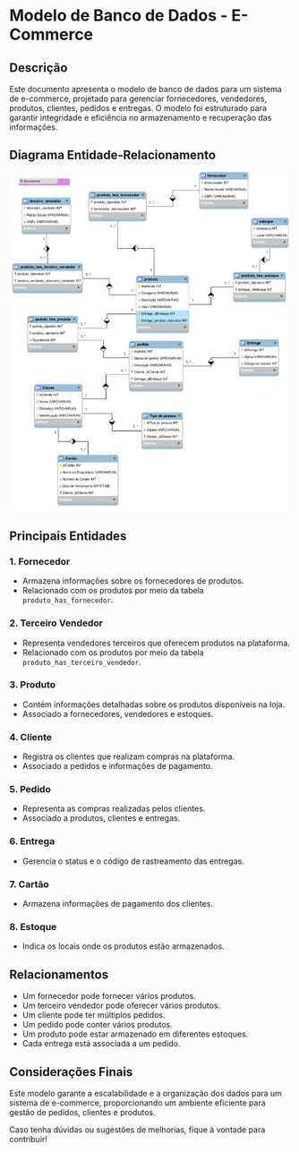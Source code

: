 # Modelo de Banco de Dados - E-Commerce

## Descrição
Este documento apresenta o modelo de banco de dados para um sistema de e-commerce, projetado para gerenciar fornecedores, vendedores, produtos, clientes, pedidos e entregas. O modelo foi estruturado para garantir integridade e eficiência no armazenamento e recuperação das informações.

## Diagrama Entidade-Relacionamento
![Modelo de Banco de Dados](e-commerce.png)

## Principais Entidades

### 1. **Fornecedor**
- Armazena informações sobre os fornecedores de produtos.
- Relacionado com os produtos por meio da tabela `produto_has_fornecedor`.

### 2. **Terceiro Vendedor**
- Representa vendedores terceiros que oferecem produtos na plataforma.
- Relacionado com os produtos por meio da tabela `produto_has_terceiro_vendedor`.

### 3. **Produto**
- Contém informações detalhadas sobre os produtos disponíveis na loja.
- Associado a fornecedores, vendedores e estoques.

### 4. **Cliente**
- Registra os clientes que realizam compras na plataforma.
- Associado a pedidos e informações de pagamento.

### 5. **Pedido**
- Representa as compras realizadas pelos clientes.
- Associado a produtos, clientes e entregas.

### 6. **Entrega**
- Gerencia o status e o código de rastreamento das entregas.

### 7. **Cartão**
- Armazena informações de pagamento dos clientes.

### 8. **Estoque**
- Indica os locais onde os produtos estão armazenados.

## Relacionamentos
- Um fornecedor pode fornecer vários produtos.
- Um terceiro vendedor pode oferecer vários produtos.
- Um cliente pode ter múltiplos pedidos.
- Um pedido pode conter vários produtos.
- Um produto pode estar armazenado em diferentes estoques.
- Cada entrega está associada a um pedido.

## Considerações Finais
Este modelo garante a escalabilidade e a organização dos dados para um sistema de e-commerce, proporcionando um ambiente eficiente para gestão de pedidos, clientes e produtos.

Caso tenha dúvidas ou sugestões de melhorias, fique à vontade para contribuir!

